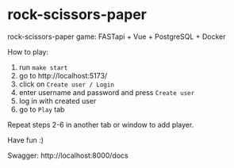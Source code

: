 # rock-scissors-paper
 rock-scissors-paper game: FASTapi + Vue + PostgreSQL + Docker

How to play:

1. run `make start`
2. go to http://localhost:5173/
3. click on `Create user / Login`
4. enter username and password and press `Create user`
5. log in with created user
6. go to `Play` tab

Repeat steps 2-6 in another tab or window to add player. 

Have fun :)


Swagger: http://localhost:8000/docs
